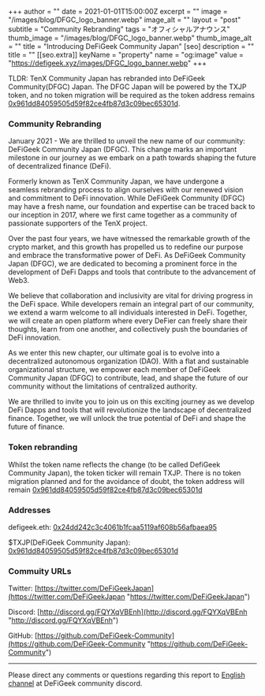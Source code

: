 +++
author = ""
date = 2021-01-01T15:00:00Z
excerpt = ""
image = "/images/blog/DFGC_logo_banner.webp"
image_alt = ""
layout = "post"
subtitle = "Community Rebranding"
tags = "オフィシャルアナウンス"
thumb_image = "/images/blog/DFGC_logo_banner.webp"
thumb_image_alt = ""
title = "Introducing DeFiGeek Community Japan"
[seo]
description = ""
title = ""
[[seo.extra]]
keyName = "property"
name = "og:image"
value = "https://defigeek.xyz/images/DFGC_logo_banner.webp"
+++

TLDR: TenX Community Japan has rebranded into DeFiGeek Community(DFGC) Japan. The DFGC Japan will be powered by the TXJP token, and no token migration will be required as the token address remains [0x961dd84059505d59f82ce4fb87d3c09bec65301d](https://etherscan.io/token/0x961dd84059505d59f82ce4fb87d3c09bec65301d).

### Community Rebranding

January 2021 - We are thrilled to unveil the new name of our community: DeFiGeek Community Japan (DFGC). This change marks an important milestone in our journey as we embark on a path towards shaping the future of decentralized finance (DeFi).

Formerly known as TenX Community Japan, we have undergone a seamless rebranding process to align ourselves with our renewed vision and commitment to DeFi innovation. While DeFiGeek Community (DFGC) may have a fresh name, our foundation and expertise can be traced back to our inception in 2017, where we first came together as a community of passionate supporters of the TenX project.

Over the past four years, we have witnessed the remarkable growth of the crypto market, and this growth has propelled us to redefine our purpose and embrace the transformative power of DeFi. As DeFiGeek Community Japan (DFGC), we are dedicated to becoming a prominent force in the development of DeFi Dapps and tools that contribute to the advancement of Web3.

We believe that collaboration and inclusivity are vital for driving progress in the DeFi space. While developers remain an integral part of our community, we extend a warm welcome to all individuals interested in DeFi. Together, we will create an open platform where every DeFier can freely share their thoughts, learn from one another, and collectively push the boundaries of DeFi innovation.

As we enter this new chapter, our ultimate goal is to evolve into a decentralized autonomous organization (DAO). With a flat and sustainable organizational structure, we empower each member of DeFiGeek Community Japan (DFGC) to contribute, lead, and shape the future of our community without the limitations of centralized authority.

We are thrilled to invite you to join us on this exciting journey as we develop DeFi Dapps and tools that will revolutionize the landscape of decentralized finance. Together, we will unlock the true potential of DeFi and shape the future of finance.

### Token rebranding

Whilst the token name reflects the change (to be called DefiGeek Community Japan), the token ticker will remain TXJP. There is no token migration planned and for the avoidance of doubt, the token address will remain [0x961dd84059505d59f82ce4fb87d3c09bec65301d](https://etherscan.io/token/0x961dd84059505d59f82ce4fb87d3c09bec65301d)

### Addresses

defigeek.eth: [0x24dd242c3c4061b1fcaa5119af608b56afbaea95](https://etherscan.io/address/0x24dd242c3c4061b1fcaa5119af608b56afbaea95)

$TXJP(DeFiGeek Community Japan): [0x961dd84059505d59f82ce4fb87d3c09bec65301d](https://etherscan.io/token/0x961dd84059505d59f82ce4fb87d3c09bec65301d)

### Commuity URLs

Twitter: [https://twitter.com/DeFiGeekJapan](https://twitter.com/DeFiGeekJapan "https://twitter.com/DeFiGeekJapan")

Discord: [http://discord.gg/FQYXqVBEnh](http://discord.gg/FQYXqVBEnh "http://discord.gg/FQYXqVBEnh")

GitHub: [https://github.com/DeFiGeek-Community](https://github.com/DeFiGeek-Community "https://github.com/DeFiGeek-Community")

***

Please direct any comments or questions regarding this report to [English channel](https://discord.gg/CkM2cyTz8N) at DeFiGeek community discord.